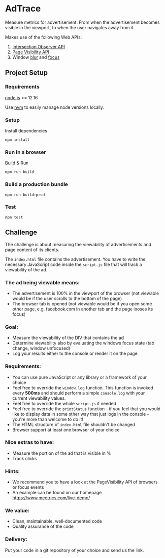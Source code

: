 # AdTrace

Measure metrics for advertisement.
From when the advertisement becomes visible in the viewport,
to when the user navigates away from it.

Makes use of the following Web APIs:
1. [Intersection Observer API](https://developer.mozilla.org/en-US/docs/Web/API/Intersection_Observer_API)
2. [Page Visibility API](https://developer.mozilla.org/en-US/docs/Web/API/Page_Visibility_API)
3. Window [blur](https://developer.mozilla.org/en-US/docs/Web/API/Window/blur_event) and [focus](https://developer.mozilla.org/en-US/docs/Web/API/Window/focus_event)

## Project Setup

### Requirements
[node.js](https://nodejs.org/en/) >= 12.16

Use [nvm](https://github.com/nvm-sh/nvm) to easily manage node versions locally.

### Setup
Install dependencies
```
npm install
```

### Run in a browser
Build & Run
```
npm run build
```

### Build a production bundle
```
npm run build:prod
```

### Test
```
npm test
```

## Challenge
The challenge is about measuring the viewability of advertisements and page content of its clients.

The `index.html` file contains the advertisement.
You have to write the necessary JavaScript code inside the `script.js` file that will track a viewability of the
 ad.

### The ad being viewable means:
- The advertisement is 100% in the viewport of the browser (not viewable would be if the user scrolls to the bottom of
 the
 page)
- The browser tab is opened (not viewable would be if you open some other page, e.g. facebook.com in another tab and
the page looses its focus)

### Goal:
- Measure the viewability of the DIV that contains the ad
- Determine viewability also by evaluating the windows focus state (tab change, window unfocused)
- Log your results either to the console or render it on the page

### Requirements:
- You can use pure JavaScript or any library or a framework of your choice
- Feel free to override the `window.log` function.
  This function is invoked every **500ms** and should perform a simple `console.log` with your current viewability values.
- Feel free to override the whole `script.js` if needed
- Feel free to override the `printStatus` function - if you feel that you would like to display data in some other way
that just logs in the console - you're more than welcome to do it!
- The HTML structure of `index.html` file shouldn't be changed
- Browser support at least one browser of your choice

### Nice extras to have:
- Measure the portion of the ad that is visible in %
- Track clicks

### Hints:
- We recommend you to have a look at the PageVisibility API of browsers or focus events
- An example can be found on our homepage https://www.meetrics.com/live-demo/

### We value:
- Clean, maintainable, well-documented code
- Quality assurance of the code

### Delivery:
Put your code in a git repository of your choice and send us the link.
